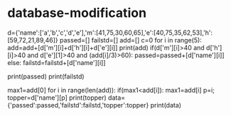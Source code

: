 # database-modification
d={'name':['a','b','c','d','e'],'m':[41,75,30,60,65],'e':[40,75,35,62,53],'h':[59,72,21,89,46]}
passed=[]
failstd=[]
add=[]
c=0
for i in range(5):
    add=add+[d['m'][i]+d['h'][i]+d['e'][i]]
    print(add)
    if(d['m'][i]>40 and d['h'][i]>40 and d['e'][1]>40  and (add[i]/3)>60):
        passed=passed+[d['name'][i]]
    else:
        failstd=failstd+[d['name'][i]]


print(passed)
print(failstd)


max1=add[0]
for i in range(len(add)):
    if(max1<add[i]):
        max1=add[i]
        p=i;
topper=d['name'][p]
print(topper)
data={'passed':passed,'failstd':failstd,'topper':topper}
print(data)

          
